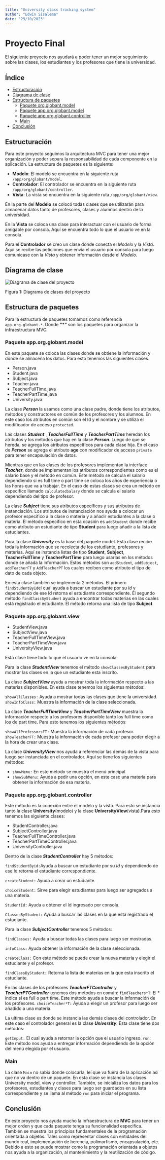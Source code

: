 ```yaml
---
title: "University class tracking system"
author: "Edwin Sisalema"
date: "29/10/2023"
---
```


# Proyecto Final

El siguiente proyecto nos ayudará a poder tener un mejor seguimiento sobre las clases, los estudiantes y los profesores que tiene la universidad.

## Índice

- [Estructuración](#Estructuración)
- [Diagrama de clase](#diagrama-de-clase)
- [Estructura de paquetes](#estructura-de-paquetes)
  - [Paquete org.globant.model](#paquete-apporgglobantmodel)
  - [Paquete app.org.globant.model](#paquete-apporgglobantview)
  - [Paquete app.org.globant.controller](#paquete-apporgglobantcontroller)
  - [Main](#main)
- [Conclusión](#conclusión)

## Estructuración

Para este proyecto seguimos la arquitectura MVC para tener una mejor organización y poder separa la responsabilidad de cada componente en la aplicación. La estructura de paquetes es la siguiente:

- **Modelo**: El modelo se encuentra en la siguiente ruta `/app/org/globant/model`.
- **Controlador**: El controlador se encuentra en la siguiente ruta `/app/org/globant/controller`.
- **Vista**: La vista se encuentra en la siguiente ruta `/app/org/globant/view`.

En la parte del **Modelo** se colocó todas clases que se utilizarán para almacenar datos tanto de profesores, clases y alumnos dentro de la universidad.

En la **Vista** se coloca una clase para interactuar con el usuario de forma amigable por consola. Aquí se encuentra todo lo que el usuario ve en la consola.

Para el **Controlador** se creo un clase donde conecta el _Modelo_ y la _Vista_. Aquí se recibe las peticiones que envía el usuario por consola para luego comunicase con la _Vista_ y obtener información desde el _Modelo_.

## Diagrama de clase

![Diagrama de clase del proyecto](AppSchool_Globant/src/resources/FinalProyect_Globant.png)

Figura 1: Diagrama de clases del proyecto

## Estructura de paquetes

Para la estructura de paquetes tomamos como referencia `app.org.globant.*`. Donde **"\*"** son los paquetes para organizar la infraestructura MVC.

### Paquete app.org.globant.model

En este paquete se coloca las clases donde se obtiene la información y donde se almacena los datos. Para esto tenemos las siguientes clases.

- Person.java
- Student.java
- Subject.java
- Teacher.java
- TeacherFullTime.java
- TeacherPartTime.java
- University.java

La clase **_Person_** la usamos como una clase padre, donde tiene los atributos, métodos y constructores en común de los profesores y los alumnos. En este caso los atributos en común son el Id y el nombre y se utiliza el modificador de acceso `protected`.

Las clases **_Student_** , **_TeacherFullTime_** y **_TeacherPartTime_** heredan los atributos y los métodos que hay en la clase **_Person_**. Luego de que se hereda, se agrega los atributos específicos para cada clase hija. En el caso de **_Person_** se agrega el atributo **age** con modificador de acceso `private` para tener encapsulación de datos.

Mientras que en las clases de los profesores implementan la interface **_Teacher_**, donde se implementan los atributos correspondientes como es el salario base y el método en común. Este método se calcula el salario dependiendo si es full time o part time se coloca los años de experiencia o las horas que va a trabajar. En el caso de estas clases se crea un método en especifico llamado `calculatedSalary` donde se calcula el salario dependiendo del tipo de profesor.

La clase **_Subject_** tiene sus atributos específicos y sus atributos de instanciación. Los atributos de instanciación nos ayuda a colocar un profesor especifico a la clase o materia y a añadir estudiantes a la clase o materia. El método especifico en esta ocasión es `addStudent` donde recibe como atributo un estudiante de tipo **Student** para luego añadir a la lista de estudiantes.

Para la clase **_University_** es la base del paquete model. Esta clase recibe toda la información que se recolecta de los estudiante, profesores y materias. Aquí se instancia listas de tipo **Student**, **Subject**, **TeacherFullTime** y **TeacherPartTime** para luego usarlas en los métodos donde se añada la información. Estos métodos son `addStudent`, `addSubject`, `addTeacherFT` y `AddTeacherPT` los cuales reciben como atributo el tipo de dato de cada objeto.

En esta clase también se implementa 2 métodos. El primero `findStudentById`el cual ayuda a buscar un estudiante por su _Id_ y dependiendo de ese Id retorna el estudiante correspondiente.
El segundo método `findClassByStudent` ayuda a encontrar todas materias en las cuales está registrado el estudiante. El método retorna una lista de tipo **Subject**.

### Paquete app.org.globant.view

- StudentView.java
- SubjectView.java
- TeacherFullTimeView.java
- TeacherPartTimeView.java
- UniversityView.java

Esta clase tiene todo lo que el usuario ve en la consola.

Para la clase **_StudentView_** tenemos el método `showClassesByStudent` para mostrar las clases en la que un estudiante esta inscrito.

La clase **_SubjectView_** ayuda a mostrar toda la información respecto a las materias disponibles. En esta clase tenemos los siguientes métodos:

`showAllClasses:` Ayuda a mostrar todas las clases que tiene la universidad.
`showInfoClass:` Muestra la información de la clase seleccionada.

La clase **_TeacherFullTimeView_** y **_TeacherPartTimeView_** muestra la información respecto a los profesores disponible tanto los full time como los de part time. Para esto tenemos los siguientes métodos:

`showAllProfessorsFT:` Muestra la información de cada profesor.
`showTeacherFT:` Muestra la información de cada profesor para poder elegir a la hora de crear una clase.

La clase **_UniversityView_** nos ayuda a referenciar las demás de la vista para luego ser instanciada en el controlador. Aquí se tiene los siguientes métodos:

- `showMenu:` En este método se muestra el menú principal.
- `showSubMenu:` Ayuda a pedir una opción, en este caso una materia para obtener la información de esa materia.

### Paquete app.org.globant.controller

Este método es la conexión entre el modelo y la vista. Para esto se instancia tanto la clase **University**(modelo) y la clase **UniversityView**(vista).Para esto tenemos las siguiente clases:

- StudentController.java
- SubjectController.java
- TeacherFullTimeController.java
- TeacherPartTimeController.java
- UniversityController.java

Dentro de la clase **_StudentController_** hay 5 métodos:

`findStudentByid:`Ayuda a buscar un estudiante por su _Id_ y dependiendo de ese Id retorna el estudiante correspondiente.

`createStudent:` Ayuda a crear un estudiante.

`choiceStudent:` Sirve para elegir estudiantes para luego ser agregados a una materia.

`StudentId:` Ayuda a obtener el Id ingresado por consola.

`ClassesByStudent:` Ayuda a buscar las clases en la que esta registrado el estudiante.

Para la clase **_SubjectController_** tenemos 5 métodos:

`findClasses:` Ayuda a buscar todas las clases para luego ser mostradas.

`infoClass:` Ayuda obtener la información de la clase seleccionada.

`createClass:` Con este método se puede crear la nueva materia y elegir el estudiante y el profesor.

`findClassByStudent:` Retorna la lista de materias en la que esta inscrito el estudiante.

En las clases de los profesores **_TeacherFTController_** y **_TeacherPTController_** tenemos dos métodos en común:
`findTeachers*T`: El * indica si es full o part time. Este método ayuda a buscar la información de los profesores.
`choiceTeacher*T:` Ayuda a elegir un profesor para luego ser añadido a una materia.

La ultima clase es donde se instancia las demás clases del controlador. En este caso el controlador general es la clase **_University_**. Esta clase tiene dos métodos:

`getInput:` El cual ayuda a retornar la opción que el usuario ingreso.
`run`: Este método nos ayuda a entregar información dependiendo de la opción del menú elegida por el usuario.

### Main

La clase `Main` no sabía donde colocarla, leí que va fuera de la aplicación así que no va dentro de un paquete. En esta clase se instancia las clases University model, view y controller. También, se inicializa los datos para los profesores, estudiantes y clases para luego ser guardados en su lista correspondiente y se llama al método `run` para iniciar el programa.

## Conclusión

En este proyecto nos ayuda mucho la infraestructura de **MVC** para tener un mejor orden y que cada paquete tenga su funcionalidad especifica. También se muestra los principios fundamentales de la programación orientada a objetos. Tales como representar clases con entidades del mundo real, implementación de herencia, polimorfismo, encapsulación, etc. Debido a esto se puede mostrar como la programación orientada a objetos nos ayuda a la organización, al mantenimiento y la reutilización de código.
